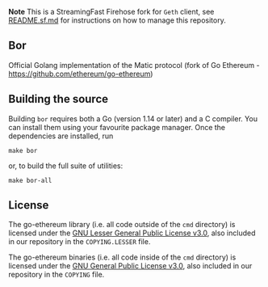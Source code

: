 **Note** This is a StreamingFast Firehose fork for `Geth` client, see [README.sf.md](./README.sf.md) for instructions on how to manage this repository.

## Bor

Official Golang implementation of the Matic protocol (fork of Go Ethereum - https://github.com/ethereum/go-ethereum)

## Building the source

Building `bor` requires both a Go (version 1.14 or later) and a C compiler. You can install
them using your favourite package manager. Once the dependencies are installed, run

```shell
make bor
```

or, to build the full suite of utilities:

```shell
make bor-all
```

## License

The go-ethereum library (i.e. all code outside of the `cmd` directory) is licensed under the
[GNU Lesser General Public License v3.0](https://www.gnu.org/licenses/lgpl-3.0.en.html),
also included in our repository in the `COPYING.LESSER` file.

The go-ethereum binaries (i.e. all code inside of the `cmd` directory) is licensed under the
[GNU General Public License v3.0](https://www.gnu.org/licenses/gpl-3.0.en.html), also
included in our repository in the `COPYING` file.